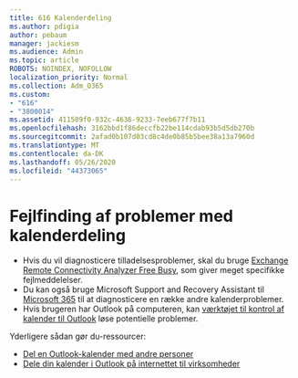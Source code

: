 ```yaml
---
title: 616 Kalenderdeling
ms.author: pdigia
author: pebaum
manager: jackiesm
ms.audience: Admin
ms.topic: article
ROBOTS: NOINDEX, NOFOLLOW
localization_priority: Normal
ms.collection: Adm_O365
ms.custom:
- "616"
- "3800014"
ms.assetid: 411509f0-932c-4636-9233-7eeb677f7b11
ms.openlocfilehash: 3162bbd1f86deccfb22be114cdab93b5d5db270b
ms.sourcegitcommit: 2afad0b107d03cd8c4de0b85b5bee38a13a7960d
ms.translationtype: MT
ms.contentlocale: da-DK
ms.lasthandoff: 05/26/2020
ms.locfileid: "44373065"
---
```

# <a name="troubleshooting-issues-with-calendar-sharing"></a>Fejlfinding af problemer med kalenderdeling

- Hvis du vil diagnosticere tilladelsesproblemer, skal du bruge [Exchange Remote Connectivity Analyzer Free Busy](https://testconnectivity.microsoft.com/Default.aspx?testId=freeBusy), som giver meget specifikke fejlmeddelelser.
- Du kan også bruge Microsoft Support and Recovery Assistant til [Microsoft 365](https://diagnostics.office.com/) til at diagnosticere en række andre kalenderproblemer. 
- Hvis brugeren har Outlook på computeren, kan [værktøjet til kontrol af kalender til Outlook](https://www.microsoft.com/download/details.aspx?id=28786) løse potentielle problemer.

Yderligere sådan gør du-ressourcer:

- [Del en Outlook-kalender med andre personer](https://support.office.com/article/353ed2c1-3ec5-449d-8c73-6931a0adab88)
- [Dele din kalender i Outlook på internettet til virksomheder](https://support.office.com/article/7ecef8ae-139c-40d9-bae2-a23977ee58d5)
